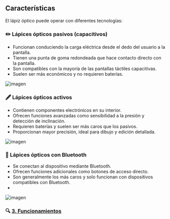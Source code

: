 ## Características
El lápiz óptico puede operar con diferentes tecnologías:

### ✏️ Lápices ópticos pasivos (capacitivos)

- Funcionan conduciendo la carga eléctrica desde el dedo del usuario a la pantalla.
- Tienen una punta de goma redondeada que hace contacto directo con la pantalla.
- Son compatibles con la mayoría de las pantallas táctiles capacitivas.
- Suelen ser más económicos y no requieren baterías.

![imagen](https://github.com/user-attachments/assets/6bf68b21-5540-45ec-a55f-aa03c56240fe)



### 🖋️ Lápices ópticos activos

- Contienen componentes electrónicos en su interior.
- Ofrecen funciones avanzadas como sensibilidad a la presión y detección de inclinación.
- Requieren baterías y suelen ser más caros que los pasivos.
- Proporcionan mayor precisión, ideal para dibujo y edición detallada.

![imagen](https://github.com/user-attachments/assets/3d097d7d-decd-4675-a2c0-2fa7c8fb30ce)





### 🔵 Lápices ópticos con Bluetooth

- Se conectan al dispositivo mediante Bluetooth.
- Ofrecen funciones adicionales como botones de acceso directo.
- Son generalmente los más caros y solo funcionan con dispositivos compatibles con Bluetooth.
- 
![imagen](https://github.com/user-attachments/assets/49477d10-3ec6-4136-ad18-52374f13ec10)



### 🔍 [3. Funcionamientos](funcionamientos.md)
